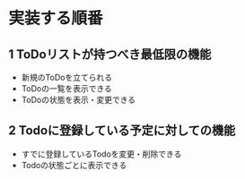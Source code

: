 # 実装する順番

## 1 ToDoリストが持つべき最低限の機能

- 新規のToDoを立てられる
- ToDoの一覧を表示できる
- ToDoの状態を表示・変更できる

## 2 Todoに登録している予定に対しての機能

- すでに登録しているTodoを変更・削除できる
- Todoの状態ごとに表示できる

